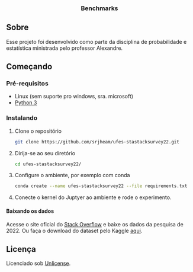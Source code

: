 <div align="center">
  <h3 align="center">Benchmarks</h3>
</div>

## Sobre

Esse projeto foi desenvolvido como parte da disciplina de probabilidade e estatística ministrada pelo professor Alexandre.

## Começando

### Pré-requisitos

- Linux (sem suporte pro windows, sra. microsoft)
- [Python 3](https://www.python.org/)

### Instalando

1. Clone o repositório

   ```sh
   git clone https://github.com/srjheam/ufes-stastacksurvey22.git
   ```

2. Dirija-se ao seu diretório

   ```sh
   cd ufes-stastacksurvey22/
   ```

3. Configure o ambiente, por exemplo com conda

   ```sh
   conda create --name ufes-stastacksurvey22 --file requirements.txt
   ```

4. Conecte o kernel do Juptyer ao ambiente e rode o experimento.

#### Baixando os dados

Acesse o site oficial do [Stack Overflow](https://insights.stackoverflow.com/survey) e baixe os dados da pesquisa de 2022. Ou faça o download do dataset pelo Kaggle [aqui](https://www.kaggle.com/datasets/dheemanthbhat/stack-overflow-annual-developer-survey-2022).

## Licença

Licenciado sob [Unlicense](./LICENSE).

